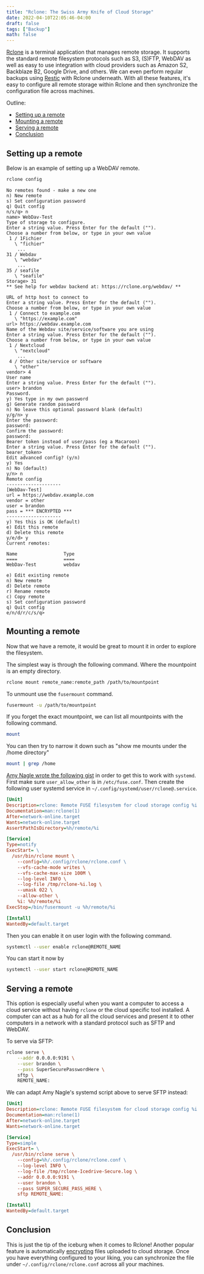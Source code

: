 ```yaml
---
title: "Rclone: The Swiss Army Knife of Cloud Storage"
date: 2022-04-10T22:05:46-04:00
draft: false
tags: ["Backup"]
math: false
---
```


[Rclone](https://rclone.org/) is a terminal application that manages remote storage. It supports the standard remote filesystem protocols such as S3, (S)FTP, WebDAV as well as easy to use integration with cloud providers such as Amazon S2, Backblaze B2, Google Drive, and others. We can even perform regular backups using [Restic](https://restic.net/) with Rclone underneath. With all these features, it's easy to configure all remote storage within Rclone and then synchronize the configuration file across machines.

Outline:

- [Setting up a remote](#setting-up-a-remote)
- [Mounting a remote](#mounting-a-remote)
- [Serving a remote](#serving-a-remote)
- [Conclusion](#conclusion)



## Setting up a remote

Below is an example of setting up a WebDAV remote.

```bash
rclone config
```

```
No remotes found - make a new one
n) New remote
s) Set configuration password
q) Quit config
n/s/q> n
name> WebDav-Test
Type of storage to configure.
Enter a string value. Press Enter for the default ("").
Choose a number from below, or type in your own value
 1 / 1Fichier
   \ "fichier"
	...
31 / Webdav
   \ "webdav"
	...
35 / seafile
   \ "seafile"
Storage> 31
** See help for webdav backend at: https://rclone.org/webdav/ **

URL of http host to connect to
Enter a string value. Press Enter for the default ("").
Choose a number from below, or type in your own value
 1 / Connect to example.com
   \ "https://example.com"
url> https://webdav.example.com
Name of the Webdav site/service/software you are using
Enter a string value. Press Enter for the default ("").
Choose a number from below, or type in your own value
 1 / Nextcloud
   \ "nextcloud"
	...
 4 / Other site/service or software
   \ "other"
vendor> 4
User name
Enter a string value. Press Enter for the default ("").
user> brandon
Password.
y) Yes type in my own password
g) Generate random password
n) No leave this optional password blank (default)
y/g/n> y
Enter the password:
password:
Confirm the password:
password:
Bearer token instead of user/pass (eg a Macaroon)
Enter a string value. Press Enter for the default ("").
bearer_token>
Edit advanced config? (y/n)
y) Yes
n) No (default)
y/n> n
Remote config
--------------------
[WebDav-Test]
url = https://webdav.example.com
vendor = other
user = brandon
pass = *** ENCRYPTED ***
--------------------
y) Yes this is OK (default)
e) Edit this remote
d) Delete this remote
y/e/d> y
Current remotes:

Name                 Type
====                 ====
WebDav-Test          webdav

e) Edit existing remote
n) New remote
d) Delete remote
r) Rename remote
c) Copy remote
s) Set configuration password
q) Quit config
e/n/d/r/c/s/q>
```

## Mounting a remote

Now that we have a remote, it would be great to mount it in order to explore the filesystem.

The simplest way is through the following command. Where the mountpoint is an empty directory.

```bash
rclone mount remote_name:remote_path /path/to/mountpoint
```

To unmount use the `fusermount` command.

```bash
fusermount -u /path/to/mountpoint
```

If you forget the exact mountpoint, we can list all mountpoints with the following command.

```bash
mount
```

You can then try to narrow it down such as "show me mounts under the /home directory"

```bash
mount | grep /home
```

[Amy Nagle wrote the following gist](https://gist.github.com/kabili207/2cd2d637e5c7617411a666d8d7e97101) in order to get this to work with `systemd`. First make sure `user_allow_other` is in `/etc/fuse.conf`.  Then create the following user systemd service in `~/.config/systemd/user/rclone@.service`.

```ini
[Unit]
Description=rclone: Remote FUSE filesystem for cloud storage config %i
Documentation=man:rclone(1)
After=network-online.target
Wants=network-online.target
AssertPathIsDirectory=%h/remote/%i

[Service]
Type=notify
ExecStart= \
  /usr/bin/rclone mount \
    --config=%h/.config/rclone/rclone.conf \
    --vfs-cache-mode writes \
    --vfs-cache-max-size 100M \
    --log-level INFO \
    --log-file /tmp/rclone-%i.log \
    --umask 022 \
    --allow-other \
    %i: %h/remote/%i
ExecStop=/bin/fusermount -u %h/remote/%i

[Install]
WantedBy=default.target
```

Then you can enable it on user login with the following command.

```bash
systemctl --user enable rclone@REMOTE_NAME
```

You can start it now by

```bash
systemctl --user start rclone@REMOTE_NAME
```



## Serving a remote

This option is especially useful when you want a computer to access a cloud service without having `rclone` or the cloud specific tool installed. A computer can act as a hub for all the cloud services and present it to other computers in a network with a standard protocol such as SFTP and WebDAV.

To serve via SFTP:
```bash
rclone serve \
	--addr 0.0.0.0:9191 \
	--user brandon \
	--pass SuperSecurePasswordHere \
	sftp \
	REMOTE_NAME:
```

We can adapt Amy Nagle's systemd script above to serve SFTP instead:

```ini
[Unit]
Description=rclone: Remote FUSE filesystem for cloud storage config %i
Documentation=man:rclone(1)
After=network-online.target
Wants=network-online.target

[Service]
Type=simple
ExecStart= \
  /usr/bin/rclone serve \
    --config=%h/.config/rclone/rclone.conf \
    --log-level INFO \
    --log-file /tmp/rclone-Icedrive-Secure.log \
    --addr 0.0.0.0:9191 \
    --user brandon \
    --pass SUPER_SECURE_PASS_HERE \
    sftp REMOTE_NAME:

[Install]
WantedBy=default.target

```

## Conclusion

This is just the tip of the iceburg when it comes to Rclone! Another popular feature is automatically [encrypting](https://rclone.org/crypt/) files uploaded to cloud storage. Once you have everything configured to your liking, you can synchronize the file under `~/.config/rclone/rclone.conf` across all your machines.
